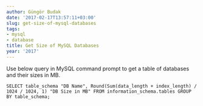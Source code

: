 ```yaml
---
author: Güngör Budak
date: '2017-02-17T13:57:11+03:00'
slug: get-size-of-mysql-databases
tags:
- mysql
- database
title: Get Size of MySQL Databases
year: '2017'
---
```


Use below query in MySQL command prompt to get a table of databases and their sizes in MB.

    SELECT table_schema "DB Name", Round(Sum(data_length + index_length) / 1024 / 1024, 1) "DB Size in MB" FROM information_schema.tables GROUP BY table_schema;
